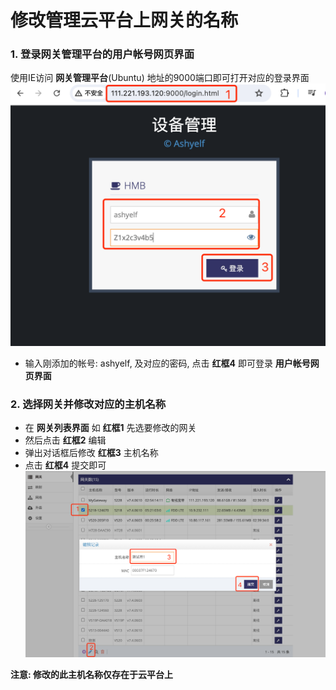 

# 修改管理云平台上网关的名称

###  1. 登录网关管理平台的用户帐号网页界面   

使用IE访问 **网关管理平台**(Ubuntu) 地址的9000端口即可打开对应的登录界面   
![avatar](./ashyelf_login_cn.jpg)   
- 输入刚添加的帐号: ashyelf, 及对应的密码, 点击 **红框4** 即可登录 **用户帐号网页界面**   

### 2. 选择网关并修改对应的主机名称

- 在 **网关列表界面** 如 **红框1** 先选要修改的网关
- 然后点击 **红框2** 编辑
- 弹出对话框后修改 **红框3** 主机名称  
- 点击 **红框4** 提交即可   
![avatar](./gateway_name_cn.jpg)   
 
**注意: 修改的此主机名称仅存在于云平台上**





